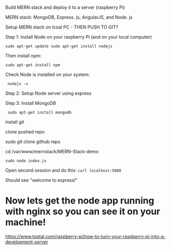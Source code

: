 Build MERN stack and deploy it to a server (raspberry Pi)

MERN stack: MongoDB, Express. js, AngularJS, and Node. js

Setup MERN stack on lcoal PC - THEN PUSH TO GIT?


Step 1: Install Node on your raspberry Pi (and on your local computer)

<code>sudo apt-get update
sudo apt-get install nodejs
</code>

Then install npm: 

<code>sudo apt-get install npm</code>

Check Node is installed on your system:

<code> nodejs -v </code>
 
Step 2: Setup Node server using express

Step 3: Install MongoDB

<code> sudo apt-get install mongodb</code>

install git

clone pushed repo

sudo git clone github repo

cd /var/www/mernstack/MERN-Stack-demo

<code>sudo node index.js</code>

Open second session and do this: <code>curl localhost:5000</code>

Should see "welcome to express!"

# Now lets get the node app running with nginx so you can see it on your machine! 



https://www.toptal.com/raspberry-pi/how-to-turn-your-raspberry-pi-into-a-development-server
